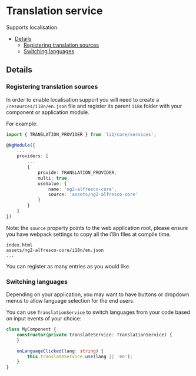 # Translation service

Supports localisation.

<!-- markdown-toc start - Don't edit this section.  npm run toc to generate it-->

<!-- toc -->

- [Details](#details)
  * [Registering translation sources](#registering-translation-sources)
  * [Switching languages](#switching-languages)

<!-- tocstop -->

<!-- markdown-toc end -->

## Details

### Registering translation sources

In order to enable localisation support you will need to create a `/resources/i18n/en.json` file
and register its parent `i18n` folder with your component or application module.

For example:

```ts
import { TRANSLATION_PROVIDER } from 'lib/core/services';

@NgModule({
    ...
    providers: [
        ...
        {
            provide: TRANSLATION_PROVIDER,
            multi: true,
            useValue: {
                name: 'ng2-alfresco-core',
                source: 'assets/ng2-alfresco-core'
            }
        }
    ]
})
```

Note: the `source` property points to the web application root, please ensure you have webpack settings to copy all the i18n files at compile time.

```text
index.html
assets/ng2-alfresco-core/i18n/en.json
...
```

You can register as many entries as you would like.

### Switching languages

Depending on your application, you may want to have buttons or dropdown menus to allow language selection for the end users.

You can use `TranslationService` to switch languages from your code based on input events of your choice:

```ts
class MyComponent {
    constructor(private translateService: TranslationService) {
    }

    onLanguageClicked(lang: string) {
        this.translateService.use(lang || 'en');
    }
}
```
